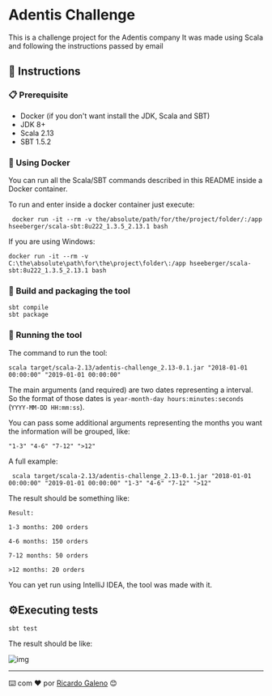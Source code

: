 # Adentis Challenge

This is a challenge project for the Adentis company
It was made using Scala and following the instructions passed by email

## 🚀 Instructions

### 📋 Prerequisite

- Docker (if you don't want install the JDK, Scala and SBT)
- JDK 8+
- Scala 2.13
- SBT 1.5.2

### 🐳 Using Docker
You can run all the Scala/SBT commands described in this README inside a Docker container.

To run and enter inside a docker container just execute:
```shell
 docker run -it --rm -v the/absolute/path/for/the/project/folder/:/app hseeberger/scala-sbt:8u222_1.3.5_2.13.1 bash
```

If you are using Windows:

```shell
docker run -it --rm -v C:\the\absolute\path\for\the\project\folder\:/app hseeberger/scala-sbt:8u222_1.3.5_2.13.1 bash
```
### 🔧️ Build and packaging the tool
```shell
sbt compile
sbt package
```

### 🏃 Running the tool

The command to run the tool:
```shell
scala target/scala-2.13/adentis-challenge_2.13-0.1.jar "2018-01-01 00:00:00" "2019-01-01 00:00:00"
```

The main arguments (and required) are two dates representing a interval.
So the format of those dates is `year-month-day hours:minutes:seconds` (`YYYY-MM-DD HH:mm:ss`).

You can pass some additional arguments representing the months you want the information will be grouped, like:
```shell
"1-3" "4-6" "7-12" ">12"
```

A full example:
```shell
 scala target/scala-2.13/adentis-challenge_2.13-0.1.jar "2018-01-01 00:00:00" "2019-01-01 00:00:00" "1-3" "4-6" "7-12" ">12"
```

The result should be something like:
```shell
Result:

1-3 months: 200 orders

4-6 months: 150 orders

7-12 months: 50 orders

>12 months: 20 orders
```

You can yet run using IntelliJ IDEA, the tool was made with it.

## ⚙️Executing tests

```shell
sbt test
```

The result should be like:

![img](https://user-images.githubusercontent.com/1815812/119213701-90607280-ba97-11eb-9120-4af87bdb422e.png)


---
⌨️ com ❤️ por [Ricardo Galeno](https://github.com/ricardogpsf) 😊
